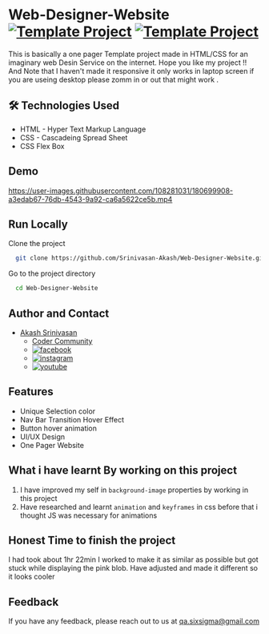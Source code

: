# Web-Designer-Website [![Template Project](https://img.shields.io/badge/Template-Project-red)](http://www.gnu.org/licenses/agpl-3.0) [![Template Project](https://img.shields.io/badge/Technologies%20-HTML%2FCSS-brightgreen)](http://www.gnu.org/licenses/agpl-3.0)

This is basically a one pager Template project made in HTML/CSS for an imaginary web Desin Service on the internet.
Hope you like my project !! And Note that I haven't made it responsive it only works in laptop screen if you are useing desktop please zomm in or out that might work .


## 🛠 Technologies Used
  - HTML - Hyper Text Markup Language
  - CSS - Cascadeing Spread Sheet
  - CSS Flex Box

## Demo

https://user-images.githubusercontent.com/108281031/180699908-a3edab67-76db-4543-9a92-ca6a5622ce5b.mp4

## Run Locally

Clone the project

```bash
  git clone https://github.com/Srinivasan-Akash/Web-Designer-Website.git
```

Go to the project directory

```bash
  cd Web-Designer-Website
```
## Author and Contact
- [Akash Srinivasan](https://www.github.com/octokatherine)
    - [Coder Community](https://web.codercommunity.io/user/62d568cb998d86c8883a2766?tab=posts)
    - [![facebook](https://img.shields.io/badge/Facebook-0A66C2?style=for-the-badge&logo=facebook&logoColor=white)](https://www.facebook.com/profile.php?id=100083429257499)
    - [![instagram](https://img.shields.io/badge/Instagram-0A66C2?style=for-the-badge&logo=instagram&logoColor=white)](https://www.instagram.com/akash_prashanthi/)
    - [![youtube](https://img.shields.io/badge/YouTube-ff0000?style=for-the-badge&logo=youtube&logoColor=white)](https://www.youtube.com/channel/UCAv1QdzDgV6MjA60CRtfkIg)

## Features

- Unique Selection color
- Nav Bar Transition Hover Effect
- Button hover animation
- UI/UX Design
- One Pager Website

## What i have learnt By working on this project
1. I have improved my self in `background-image` properties by working in this project
2. Have researched and learnt `animation` and `keyframes` in css before that i thought JS was necessary for animations

## Honest Time to finish the project

I had took about 1hr 22min I worked to make it as similar as possible but got stuck while displaying the pink blob. Have adjusted and made it different so it looks cooler

## Feedback

If you have any feedback, please reach out to us at qa.sixsigma@gmail.com

